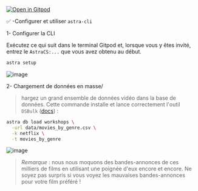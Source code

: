 [![Open in Gitpod](https://gitpod.io/button/open-in-gitpod.svg)](https://gitpod.io/)

✅ -Configurer et utiliser `astra-cli`

1- Configurer la CLI

Exécutez ce qui suit dans le terminal Gitpod et,
lorsque vous y êtes invité, entrez le `AstraCS:...` que vous avez obtenu au début.

``` bash
astra setup
```
![image](https://user-images.githubusercontent.com/123748165/227347551-6af53722-c505-46d5-a7a3-19231d0b5f82.png)


2- Chargement de données en masse/
>hargez un grand ensemble de données vidéo dans la base de données.
>Cette commande installe et lance correctement l'outil `DSBulk` ([docs](https://docs.datastax.com/en/dsbulk/docs/dsbulkAbout.html)) :

``` bash
astra db load workshops \
  -url data/movies_by_genre.csv \
  -k netflix \
  -t movies_by_genre
```
![image](https://user-images.githubusercontent.com/123748165/227348141-cc6389a1-5c94-437e-927d-2d64958ae973.png)


> *Remarque* : nous nous moquons des bandes-annonces de ces milliers de films en utilisant une poignée
> d'eux encore et encore. Ne soyez pas surpris si vous voyez les mauvaises bandes-annonces
> pour votre film préféré !

